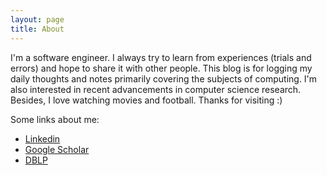 ```yaml
---
layout: page
title: About
---
```


I'm a software engineer. I always try to learn from experiences (trials and errors) and hope to share it with other people. This blog is for logging my daily thoughts and notes primarily covering the subjects of computing. I'm also interested in recent advancements in computer science research. Besides, I love watching movies and football. Thanks for visiting :)

Some links about me:
- [Linkedin](https://www.linkedin.com/in/byungsoo-oh-800351140/)
- [Google Scholar](https://scholar.google.com/citations?hl=ko&user=vjpwFacAAAAJ)
- [DBLP](https://dblp.org/pid/228/4692.html)
